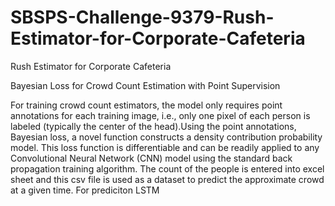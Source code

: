 # SBSPS-Challenge-9379-Rush-Estimator-for-Corporate-Cafeteria
Rush Estimator for Corporate Cafeteria

Bayesian Loss for Crowd Count Estimation with Point Supervision

For training crowd count estimators, the model only requires point annotations for
each training image, i.e., only one pixel of each person is labeled (typically the center
of the head).Using the point annotations, Bayesian loss, a novel function constructs a
density contribution probability model. This loss function is differentiable and can be
readily applied to any Convolutional Neural Network (CNN) model using the standard
back propagation training algorithm.
The count of the people is entered into excel sheet and this csv file is used as a
dataset to predict the approximate crowd at a given time.
For prediciton LSTM 
